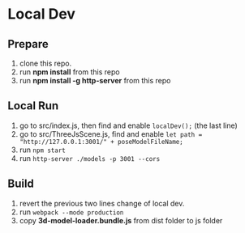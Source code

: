 # Local Dev

## Prepare
1. clone this repo.
1. run **npm install** from this repo
2. run **npm install -g http-server** from this repo

## Local Run
1. go to src/index.js, then find and enable `localDev();` (the last line)
2. go to src/ThreeJsScene.js, find and enable `let path = "http://127.0.0.1:3001/" + poseModelFileName;`
3. run `npm start`
4. run `http-server ./models -p 3001 --cors`

## Build
1. revert the previous two lines change of local dev.
2. run `webpack --mode production`
3. copy **3d-model-loader.bundle.js** from dist folder to js folder
